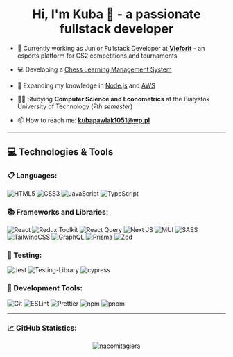 <h1 align='center'>Hi, I'm Kuba 👋 - a passionate fullstack developer</h1>

- 🏢 Currently working as Junior Fullstack Developer at **[Vieforit](https://vieforit.com)** - an esports platform for CS2 competitions and tournaments

- 💻 Developing a [Chess Learning Management System](https://github.com/KosakChess/Kosak-Chess-Courses)

- 🌱 Expanding my knowledge in [Node.js](https://nodejs.org/en/learn/getting-started/introduction-to-nodejs) and [AWS](https://docs.aws.amazon.com/?nc2=h_ql_doc_do)

- 👨‍🎓 Studying **Computer Science and Econometrics** at the Białystok University of Technology (*7th semester*)

- 📫 How to reach me: **kubapawlak1051@wp.pl**

---

## 💻 Technologies & Tools

### 📋 Languages:
![HTML5](https://img.shields.io/badge/html5-%23E34F26.svg?style=for-the-badge&logo=html5&logoColor=white)
![CSS3](https://img.shields.io/badge/css3-%231572B6.svg?style=for-the-badge&logo=css3&logoColor=white)
![JavaScript](https://img.shields.io/badge/javascript-%23323330.svg?style=for-the-badge&logo=javascript&logoColor=%23F7DF1E)
![TypeScript](https://img.shields.io/badge/typescript-%23007ACC.svg?style=for-the-badge&logo=typescript&logoColor=white)
  
### 📚 Frameworks and Libraries:
![React](https://img.shields.io/badge/react-%2320232a.svg?style=for-the-badge&logo=react&logoColor=%2361DAFB)
![Redux Toolkit](https://img.shields.io/badge/redux-%23593d88.svg?style=for-the-badge&logo=redux&logoColor=white)
![React Query](https://img.shields.io/badge/-React%20Query-FF4154?style=for-the-badge&logo=react%20query&logoColor=white)
![Next JS](https://img.shields.io/badge/Next-black?style=for-the-badge&logo=next.js&logoColor=white)
![MUI](https://img.shields.io/badge/MUI-%230081CB.svg?style=for-the-badge&logo=mui&logoColor=white)
![SASS](https://img.shields.io/badge/SASS-hotpink.svg?style=for-the-badge&logo=SASS&logoColor=white)  
![TailwindCSS](https://img.shields.io/badge/tailwindcss-%2338B2AC.svg?style=for-the-badge&logo=tailwind-css&logoColor=white)
![GraphQL](https://img.shields.io/badge/-GraphQL-E10098?style=for-the-badge&logo=graphql&logoColor=white)
![Prisma](https://img.shields.io/badge/Prisma-3982CE?style=for-the-badge&logo=Prisma&logoColor=white)
![Zod](https://img.shields.io/badge/Zod-000000?style=for-the-badge&logo=zod&logoColor=3068B7)

### 🧪 Testing:
![Jest](https://img.shields.io/badge/-jest-%23C21325?style=for-the-badge&logo=jest&logoColor=white)
![Testing-Library](https://img.shields.io/badge/-TestingLibrary-%23E33332?style=for-the-badge&logo=testing-library&logoColor=white)
![cypress](https://img.shields.io/badge/-cypress-%23E5E5E5?style=for-the-badge&logo=cypress&logoColor=058a5e)

### 🔧 Development Tools:
![Git](https://img.shields.io/badge/-Git-F05032?style=for-the-badge&logoColor=white&logo=git)
![ESLint](https://img.shields.io/badge/-ESLint-4B32C3?style=for-the-badge&logoColor=white&logo=eslint)
![Prettier](https://img.shields.io/badge/-Prettier-F7B93E?style=for-the-badge&logoColor=white&logo=prettier)
![npm](https://img.shields.io/badge/-npm-CB3837?style=for-the-badge&logoColor=white&logo=npm)
![pnpm](https://img.shields.io/badge/-pnpm-F69220?style=for-the-badge&logoColor=white&logo=pnpm)

---

### 📈 GitHub Statistics:
<p align="center">  
  <img src="https://github-readme-streak-stats.herokuapp.com/?user=nacomitagiera&theme=dark" alt="nacomitagiera" />
</p>
